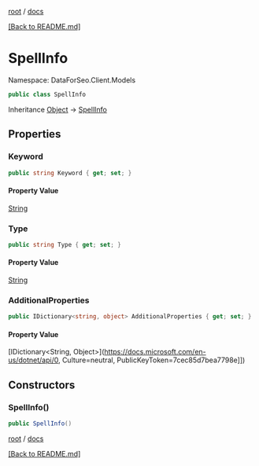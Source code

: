[root](./../ "root") / [docs](./ "docs")

[[Back to README.md]](./../README.md "[Back to README.md]")

# SpellInfo

Namespace: DataForSeo.Client.Models

```csharp
public class SpellInfo
```

Inheritance [Object](https://docs.microsoft.com/en-us/dotnet/api/Object) → [SpellInfo](./SpellInfo.md)

## Properties

### **Keyword**

```csharp
public string Keyword { get; set; }
```

#### Property Value

[String](https://docs.microsoft.com/en-us/dotnet/api/String)<br>

### **Type**

```csharp
public string Type { get; set; }
```

#### Property Value

[String](https://docs.microsoft.com/en-us/dotnet/api/String)<br>

### **AdditionalProperties**

```csharp
public IDictionary<string, object> AdditionalProperties { get; set; }
```

#### Property Value

[IDictionary&lt;String, Object&gt;](https://docs.microsoft.com/en-us/dotnet/api/0, Culture=neutral, PublicKeyToken=7cec85d7bea7798e]])<br>

## Constructors

### **SpellInfo()**

```csharp
public SpellInfo()
```

[root](./../ "root") / [docs](./ "docs")

[[Back to README.md]](./../README.md "[Back to README.md]")